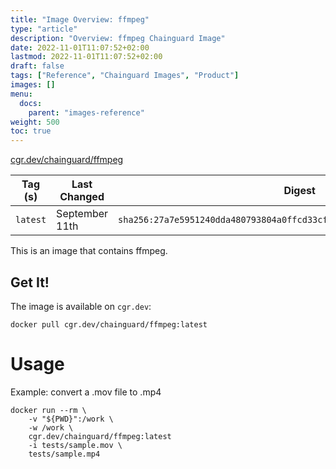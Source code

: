 ```yaml
---
title: "Image Overview: ffmpeg"
type: "article"
description: "Overview: ffmpeg Chainguard Image"
date: 2022-11-01T11:07:52+02:00
lastmod: 2022-11-01T11:07:52+02:00
draft: false
tags: ["Reference", "Chainguard Images", "Product"]
images: []
menu:
  docs:
    parent: "images-reference"
weight: 500
toc: true
---
```


[cgr.dev/chainguard/ffmpeg](https://github.com/chainguard-images/images/tree/main/images/ffmpeg)

| Tag (s)   | Last Changed   | Digest                                                                    |
|-----------|----------------|---------------------------------------------------------------------------|
|  `latest` | September 11th | `sha256:27a7e5951240dda480793804a0ffcd33cf8d33e87e84643df7919d85c76dd415` |



This is an image that contains ffmpeg.

## Get It!

The image is available on `cgr.dev`:

```
docker pull cgr.dev/chainguard/ffmpeg:latest
```

# Usage

Example: convert a .mov file to .mp4

```
docker run --rm \
    -v "${PWD}":/work \
    -w /work \
    cgr.dev/chainguard/ffmpeg:latest
    -i tests/sample.mov \
    tests/sample.mp4
```

